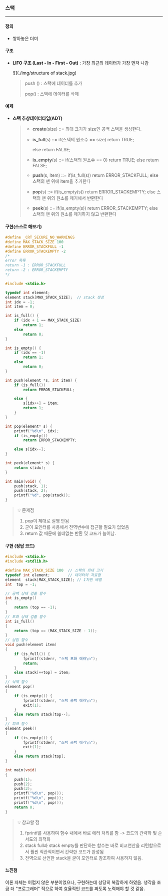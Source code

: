 ### 스택

---

#### 정의

- 쌓아놓은 더미



#### 구조

- **LIFO 구조 (Last - In - First - Out)** : 가장 최근의 데이터가 가장 먼저 나감

  ![](./img/structure of stack.jpg)

  > push () : 스택에 데이터를 추가
  >
  > pop() : 스택에 데이터를 삭제

  

#### 예제

- **스택 추상데이터타입(ADT)**

  > * **create**(size) ::= 최대 크기가 size인 공백 스택을 생성한다.
  >
  > * **is_full**(s) ::= if(스택의 원소수 == size) return TRUE; 
  >
  >   else return FALSE;
  >
  > * **is_empty**(s) ::= if(스택의 원소수 == 0) return TRUE;
  >   else return FALSE;
  >
  > * **push**(s, item) ::= if(is_full(s)) return ERROR_STACKFULL;
  >   else 스택의 맨 위에 item을 추가한다
  > * **pop**(s) ::= if(is_empty(s)) return ERROR_STACKEMPTY;
  >   else 스택의 맨 위의 원소를 제거해서 반환한다
  > * **peek**(s) ::= if(is_empty(s)) return ERROR_STACKEMPTY;
  >   else 스택의 맨 위의 원소를 제거하지 않고 반환한다

  

#### 구현(스스로 해보기)

```c
#define _CRT_SECURE_NO_WARNINGS
#define MAX_STACK_SIZE 100
#define ERROR_STACKFULL -1
#define ERROR_STACKEMPTY -2
/*
error 목록
return -1 : ERROR_STACKFULL
return -2 : ERROR_STACKEMPTY
*/

#include <stdio.h>

typedef int element;
element stack[MAX_STACK_SIZE];	// stack 생성
int idx = -1;
int item = 0;

int is_full() {
	if (idx + 1 == MAX_STACK_SIZE)
		return 1;
	else
		return 0;
}

int is_empty() {
	if (idx == -1)
		return 1;
	else
		return 0;
}

int push(element *s, int item) {
	if (is_full())
		return ERROR_STACKFULL;

	else {
		s[idx++] = item;
		return 1;
	}
}

int pop(element* s) {
	printf("%d\n", idx);
	if (is_empty())
		return ERROR_STACKEMPTY;

	else s[idx--];
}

int peek(element* s) {
	return s[idx];
}

int main(void) {
	push(stack, 1);
	push(stack, 2);
	printf("%d", pop(stack));
}
```

> :bulb: 문제점
>
> 1. pop이 제대로 실행 안됨
> 2. 굳이 포인터를 사용해서 전역변수에 접근할 필요가 없었음
> 3. return 값 때문에 쓸데없는 반환 및 코드가 늘어남.



#### 구현 (정답 코드)

```c
#include <stdio.h>
#include <stdlib.h>

#define MAX_STACK_SIZE 100	// 스택의 최대 크기
typedef int element;		// 데이터의 자료형
element  stack[MAX_STACK_SIZE]; // 1차원 배열
int  top = -1;

// 공백 상태 검출 함수
int is_empty()
{
	return (top == -1);
}
// 포화 상태 검출 함수
int is_full()
{
	return (top == (MAX_STACK_SIZE - 1));
}
// 삽입 함수
void push(element item)
{
	if (is_full()) {
		fprintf(stderr, "스택 포화 에러\n");
		return;
	}
	else stack[++top] = item;
}
// 삭제 함수
element pop()
{
	if (is_empty()) {
		fprintf(stderr, "스택 공백 에러\n");
		exit(1);
	}
	else return stack[top--];
}
// 피크 함수
element peek()
{
	if (is_empty()) {
		fprintf(stderr, "스택 공백 에러\n");
		exit(1);
	}
	else return stack[top];
}

int main(void)
{
	push(1);
	push(2);
	push(3);
	printf("%d\n", pop());
	printf("%d\n", pop());
	printf("%d\n", pop());
	return 0;
}
```

> :bulb: 참고할 점
>
> 1. fprintf를 사용하여 함수 내에서 바로 에러 처리를 함 -> 코드의 간략화 및 순서도의 최적화
> 2. stack full과 stack empty를 판단하는 함수는 바로 비교연산을 리턴함으로서 훨씬 직관적이면서 간략한 코드가 완성됨
> 3. 전역으로 선언한  stack을 굳이 포인터로 참조하여 사용하지 않음.



#### 느낀점

이론 자체는 어렵지 않은 부분이었으나, 구현하는데 상당히 복잡하게 하였음. 생각을 조금 더 "프로그래머" 적으로 하여 효율적인 코드를 짜도록 노력해야 할 것 같음.
